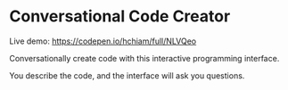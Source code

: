 # Conversational Code Creator

Live demo: https://codepen.io/hchiam/full/NLVQeo

Conversationally create code with this interactive programming interface. 

You describe the code, and the interface will ask you questions.
